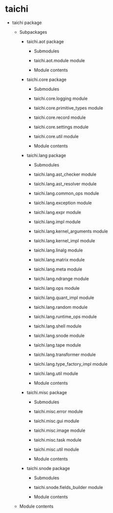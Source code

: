 # taichi


* taichi package


    * Subpackages


        * taichi.aot package


            * Submodules


            * taichi.aot.module module


            * Module contents


        * taichi.core package


            * Submodules


            * taichi.core.logging module


            * taichi.core.primitive_types module


            * taichi.core.record module


            * taichi.core.settings module


            * taichi.core.util module


            * Module contents


        * taichi.lang package


            * Submodules


            * taichi.lang.ast_checker module


            * taichi.lang.ast_resolver module


            * taichi.lang.common_ops module


            * taichi.lang.exception module


            * taichi.lang.expr module


            * taichi.lang.impl module


            * taichi.lang.kernel_arguments module


            * taichi.lang.kernel_impl module


            * taichi.lang.linalg module


            * taichi.lang.matrix module


            * taichi.lang.meta module


            * taichi.lang.ndrange module


            * taichi.lang.ops module


            * taichi.lang.quant_impl module


            * taichi.lang.random module


            * taichi.lang.runtime_ops module


            * taichi.lang.shell module


            * taichi.lang.snode module


            * taichi.lang.tape module


            * taichi.lang.transformer module


            * taichi.lang.type_factory_impl module


            * taichi.lang.util module


            * Module contents


        * taichi.misc package


            * Submodules


            * taichi.misc.error module


            * taichi.misc.gui module


            * taichi.misc.image module


            * taichi.misc.task module


            * taichi.misc.util module


            * Module contents


        * taichi.snode package


            * Submodules


            * taichi.snode.fields_builder module


            * Module contents


    * Module contents
